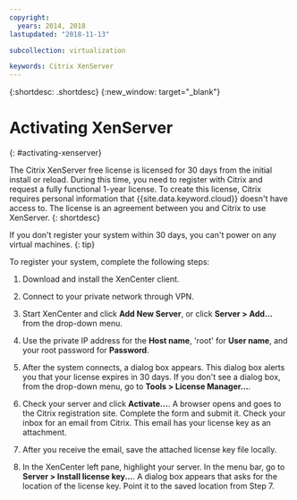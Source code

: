 ```yaml
---
copyright:
  years: 2014, 2018
lastupdated: "2018-11-13"

subcollection: virtualization

keywords: Citrix XenServer
---
```


{:shortdesc: .shortdesc}
{:new_window: target="_blank"}

# Activating XenServer
{: #activating-xenserver}

The Citrix XenServer free license is licensed for 30 days from the initial install or reload. During this time, you need to register with Citrix and request a fully functional 1-year license. To create this license, Citrix requires personal information that {{site.data.keyword.cloud}} doesn't have access to. The license is an agreement between you and Citrix to use XenServer.
{: shortdesc}

If you don't register your system within 30 days, you can't power on any virtual machines.
{: tip}

To register your system, complete the following steps:

1. Download and install the XenCenter client.

2. Connect to your private network through VPN.

3. Start XenCenter and click **Add New Server**, or click **Server > Add...** from the drop-down menu.

4. Use the private IP address for the **Host name**, 'root' for **User name**, and your root password for **Password**.

5. After the system connects, a dialog box appears. This dialog box alerts you that your license expires in 30 days. If you don't see a dialog box, from the drop-down menu, go to **Tools > License Manager...**.

6. Check your server and click **Activate...**. A browser opens and goes to the Citrix registration site. Complete the form and submit it. Check your inbox for an email from Citrix. This email has your license key as an attachment.

7. After you receive the email, save the attached license key file locally.

8. In the XenCenter left pane, highlight your server. In the menu bar, go to **Server > Install license key...**. A dialog box appears that asks for the location of the license key. Point it to the saved location from Step 7.
